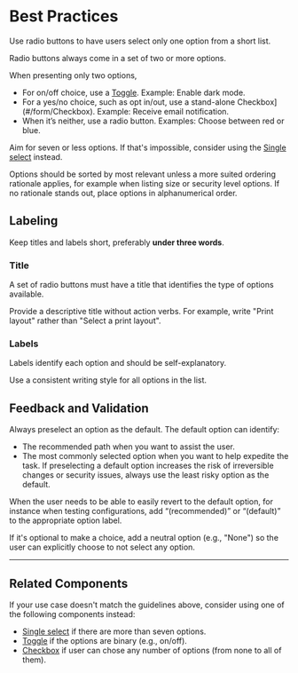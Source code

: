 # Best Practices

Use radio buttons to have users select only one option from a short list.

Radio buttons always come in a set of two or more options.

When presenting only two options,
- For on/off choice, use a [Toggle](#/form/FlatSelect). Example: Enable dark mode.
- For a yes/no choice, such as opt in/out, use a stand-alone Checkbox](#/form/Checkbox). Example: Receive email notification.
- When it’s neither, use a radio button. Examples: Choose between red or blue.

Aim for seven or less options. If that's impossible, consider using the [Single select](#/form/SingleSelect) instead.

Options should be sorted by most relevant unless a more suited ordering rationale applies, for example when listing size or security level options. If no rationale stands out, place options in alphanumerical order.


## Labeling

Keep titles and labels short, preferably **under three words**.

### Title

A set of radio buttons must have a title that identifies the type of options available.

Provide a descriptive title without action verbs. For example, write "Print layout" rather than "Select a print layout".

### Labels

Labels identify each option and should be self-explanatory.

Use a consistent writing style for all options in the list.

## Feedback and Validation

Always preselect an option as the default. The default option can identify:

- The recommended path when you want to assist the user.
- The most commonly selected option when you want to help expedite the task.
If preselecting a default option increases the risk of irreversible changes or security issues, always use the least risky option as the default. 

When the user needs to be able to easily revert to the default option, for instance when testing configurations, add “(recommended)” or “(default)” to the appropriate option label.

If it's optional to make a choice, add a neutral option (e.g., "None") so the user can explicitly choose to not select any option.

---

## Related Components

If your use case doesn't match the guidelines above, consider using one of the following components instead:

-   [Single select](#/form/SingleSelect) if there are more than seven options.
-   [Toggle](#/form/FlatSelect) if the options are binary (e.g., on/off).
-   [Checkbox](#/form/Checkbox) if user can chose any number of options (from none to all of them).

